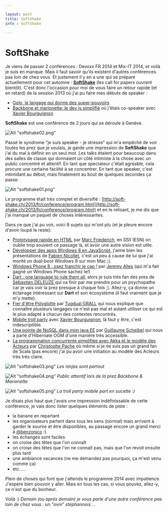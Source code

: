 ```yaml
---

layout: post
title: SoftShake
info : SoftShake

---
```


# SoftShake

Je viens de passer 2 conférences : Devoxx FR 2014 et Mix-IT 2014, et voilà je suis en manque. Mais il faut savoir qu'ils existent d'autres conférences pas loin de chez vous. Et justement il y en a une qui se prépare actuellement pour cet automne : **[SoftShake](http://soft-shake.ch/)** (les call for papers ouvrent bientôt). C'est donc l'occasion pour moi de vous faire un retour rapide (et en retard) de la session 2013 où j'ai pu faire mes débuts de speaker :

- [Golo, le langage qui donne des super-pouvoirs](http://soft-shake.ch/2013/program/sessions/13_java/2013/10/25/02-Golo.html)
- [Backbone et marionette: le dev js simplifié](http://soft-shake.ch/2013/program/sessions/13_web_dev/2013/10/24/3-Backbone_et_marionette_le_dev_js_simplifie.html) où j'étais co-speaker avec [Xavier Bourguignon](https://twitter.com/xbourguignon)

**SoftShake** est une conférence de 2 jours qui se déroule à Genève.

![Alt "softshake02.png"](https://github.com/k33g/k33g.github.com/raw/master/images/softshake02.png)

Passé le syndrome "je suis speaker - je stresse" qui m'a empêché de voir toutes les prez que je voulais, je garde une impression de **SoftShake** que j'ai du mal à définir en un seul mot. Les talks étaient pour beaucoup dans des salles de classe qui donnaient un côté intimiste à la chose avec un public concentré et attentif. En tant que spectateur c'était agréable, cela procure une certaine facilité à se concentrer. En tant que speaker, c'est intimidant au début, mais finalement au bout de quelques secondes ça passe.

![Alt "softshake01.png"](https://github.com/k33g/k33g.github.com/raw/master/images/softshake01.png)

Le programme était très complet et diversifié : [http://soft-shake.ch/2013/fr/conference/program.html](http://soft-shake.ch/2013/fr/conference/program.html) et en le relisant, je me dis que j'ai manqué un paquet de choses intéressantes.

Dans ce que j'ai pu voir, voici 8 sujets qui m'ont plu (et je pleure encore d'avoir loupé le reste):

- [Prototypage rapide en HTML](http://soft-shake.ch/2013/program/sessions/13_web_dev/2013/10/24/1-Prototypage-rapide-en-HTML.html) par [Marc Friederich](http://soft-shake.ch/2013/program/authors/2013/10/24/marc-friederich.html), en SSII (ESN) on oublie trop souvent ce passage là, et avoir une autre vision est utile.
- [Développer des apps Windows 8 en JavaScript](http://soft-shake.ch/2013/program/sessions/13_microsoft/2013/10/24/05-Developper-des-apps-Windows-8-en-JavaScript.html), j'aime bien les présentations de [Fabien Nicollet](https://twitter.com/fnicollet), c'est un peu à cause de lui que j'ai monté un dual-boot Windows 8 sur mon Mac ;).
- [Windows Phone 8 : osez franchir le cap !](http://soft-shake.ch/2013/program/sessions/13_microsoft/2013/10/24/06-Windows-Phone-8-osez-franchir-le-cap.html) par [Jeremy Alles](https://twitter.com/jalpf) (qui m'a fait gagné un Windows Phone sachez le!)
- [Dart : one language to rule them all](http://soft-shake.ch/2013/program/sessions/13_web_dev/2013/10/24/7-Dart_one_language_to_rule_them_all.html), alors je suis très fan des pres de [Sébastien DELEUZE
](https://twitter.com/sdeleuze) qui va finir par me prendre pour un psychopathe car je vais voir la prez presque à chaque fois ;). Allez-y, ça donne un éclairage intéressant sur **Dart** et son écosystème (il faut vraiment que je m'y mette).
- [Fier d'être Polyglotte](http://soft-shake.ch/2013/program/sessions/13_incubator/2013/10/25/5-dier-d-etre-polyglotte.html) par [Tugdual GRALL](https://twitter.com/tgrall) qui nous explique que connaître plusieurs langages ce n'est pas mal et autant utiliser ce qui est le plus adapté à chacun des contextes rencontrés.
- [Mobile troll party](http://soft-shake.ch/2013/program/sessions/13_mobile/2013/10/25/3-Mobile-troll-party.html) avec [Xavier Bourguignon](https://twitter.com/xbourguignon), là faut y être, c'est indescriptible.
- [Une pointe de NoSQL dans mon java EE](http://soft-shake.ch/2013/program/sessions/13_java/2013/10/25/01-Une-pointe-de-no-sql-dans-mon-java-ee.html) par [Guillaume Scheibel](https://twitter.com/g_scheibel) qui nous a parlé d'Hibernate OGM d'une manière très accessible.
- [La programmation concurrente simplifiée avec Akka et le modèle des Acteurs](http://soft-shake.ch/2013/program/sessions/13_fun_prog/2013/10/25/04-La-programmation-concurrente-simplifiee-avec-Akka-et-le-modele-des-Acteurs.html) par [Christophe Pache](https://twitter.com/chpache) où même si je ne suis pas un grand fan de Scala (pas encore) j'ai pu avoir une initiation au modèle des Acteurs très très claire.

![Alt "softshake03.png"](https://github.com/k33g/k33g.github.com/raw/master/images/softshake03.png)
*Les ninjas sont partout*

![Alt "softshake04.png"](https://github.com/k33g/k33g.github.com/raw/master/images/softshake04.png)
*Public attentif lors de la prez Backbone & Marionette*

![Alt "softshake05.png"](https://github.com/k33g/k33g.github.com/raw/master/images/softshake05.png)
*La troll party mobile part en sucette :)*

Je disais plus haut que j'avais une impression indéfinissable de cette conférence, je vais donc lister quelques éléments de piste :

- la banane en repartant
- les organisateurs partent dans tous les sens (normal) mais arrivent à garder le sourire et être disponibles, au passage encore un grand merci à [@benzonico](https://twitter.com/benzonico) :)
- les échanges sont faciles
- on croise des têtes que l'on connaît
- on croise des têtes que l'on ne connaît pas, mais que l'on revoit ensuite plus tard
- une ambiance vacances (ne me demandez pas pourquoi, ça m'est venu comme ça)
- etc. ...

Plein de choses qui font que j'attends le programme 2014 avec impatience. J'espère bien pouvoir y aller. Mais en tous les cas, si vous pouvez, allez-y, ce n'est que du bonheur.

Voilà :) 
*Demain (ou après demain) je vous parle d'une autre conférence pas loin de chez vous : un "ovni" stéphannois ...*


